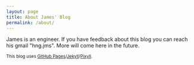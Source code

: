 ```yaml
---
layout: page
title: About James' Blog
permalink: /about/
---
```



James is an engineer. If you have feedback about this blog you can reach his gmail "hng.jms". More will come here in the future.


<small>
  This blog uses <a href="https://pages.github.com/">GitHub Pages</a>/<a href="http://jekyllrb.com/">Jekyll</a>/<a href="https://github.com/johnotander/pixyll">Pixyll</a>.
</small>

